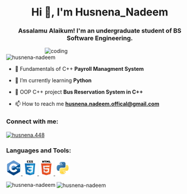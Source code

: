 <h1 align="center">Hi 👋, I'm Husnena_Nadeem</h1>
<h3 align="center">Assalamu Alaikum! I'm an undergraduate student of BS Software Engineering.</h3>
<img align="right"alt="coding" width="400" src="https://www.gifcen.com/wp-content/uploads/2023/11/hacker-gif-8.gif">

<p align="left"> <img src="https://komarev.com/ghpvc/?username=husnena-nadeem&label=Profile%20views&color=0e75b6&style=flat" alt="husnena-nadeem" /> </p>

- 🔭 Fundamentals of C++ **Payroll Managment System**

- 🌱 I’m currently learning **Python**

- 👯 OOP C++ project **Bus Reservation System in C++**

- 📫 How to reach me **husnena.nadeem.offical@gmail.com**

<h3 align="left">Connect with me:</h3>
<p align="left">
<a href="https://instagram.com/husnena.448" target="blank"><img align="center" src="https://raw.githubusercontent.com/rahuldkjain/github-profile-readme-generator/master/src/images/icons/Social/instagram.svg" alt="husnena.448" height="30" width="40" /></a>
</p>

<h3 align="left">Languages and Tools:</h3>
<p align="left"> <a href="https://www.w3schools.com/cpp/" target="_blank" rel="noreferrer"> <img src="https://raw.githubusercontent.com/devicons/devicon/master/icons/cplusplus/cplusplus-original.svg" alt="cplusplus" width="40" height="40"/> </a> <a href="https://www.w3schools.com/css/" target="_blank" rel="noreferrer"> <img src="https://raw.githubusercontent.com/devicons/devicon/master/icons/css3/css3-original-wordmark.svg" alt="css3" width="40" height="40"/> </a> <a href="https://www.w3.org/html/" target="_blank" rel="noreferrer"> <img src="https://raw.githubusercontent.com/devicons/devicon/master/icons/html5/html5-original-wordmark.svg" alt="html5" width="40" height="40"/> </a> <a href="https://www.python.org" target="_blank" rel="noreferrer"> <img src="https://raw.githubusercontent.com/devicons/devicon/master/icons/python/python-original.svg" alt="python" width="40" height="40"/> </a> </p>

<p><img align="left" src="https://github-readme-stats.vercel.app/api/top-langs?username=husnena-nadeem&show_icons=true&locale=en&layout=compact" alt="husnena-nadeem" /></p>

<p>&nbsp;<img align="center" src="https://github-readme-stats.vercel.app/api?username=husnena-nadeem&show_icons=true&locale=en" alt="husnena-nadeem" /></p>
